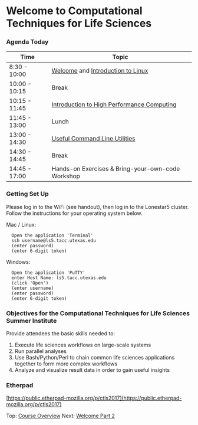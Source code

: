 # Welcome to Computational Techniques for Life Sciences

### Agenda Today

| Time | Topic |
|--------|--------------------------------------------------|
|  8:30 - 10:00 | [Welcome](welcome_01.md) and [Introduction to Linux](../intro_to_linux/intro_to_linux_01.md) |
| 10:00 - 10:15 | Break |
| 10:15 - 11:45 | [Introduction to High Performance Computing](../intro_to_hpc/intro_to_hpc_01.md) |
| 11:45 - 13:00 | Lunch |
| 13:00 - 14:30 | [Useful Command Line Utilities](../gnu_utils/gnu_utils_01.md) |
| 14:30 - 14:45 | Break |
| 14:45 - 17:00 | Hands-on Exercises & Bring-your-own-code Workshop |

### Getting Set Up

Please log in to the WiFi (see handout), then log in to the Lonestar5 cluster. Follow the instructions for your operating system below.

Mac / Linux:

```
  Open the application 'Terminal'
  ssh username@ls5.tacc.utexas.edu 
  (enter password)
  (enter 6-digit token)
```

Windows:

```
  Open the application 'PuTTY'
  enter Host Name: ls5.tacc.utexas.edu
  (click 'Open')
  (enter username)
  (enter password)
  (enter 6-digit token)
```



### Objectives for the Computational Techniques for Life Sciences Summer Institute

 Provide attendees the basic skills needed to:

 1. Execute life sciences workflows on large-scale systems
 2. Run parallel analyses
 3. Use Bash/Python/Perl to chain common life sciences applications together to form more complex workflows
 4. Analyze and visualize result data in order to gain useful insights

### Etherpad
[https://public.etherpad-mozilla.org/p/ctls2017](https://public.etherpad-mozilla.org/p/ctls2017)

Top: [Course Overview](../../index.md) Next: [Welcome Part 2](welcome_02.md)

